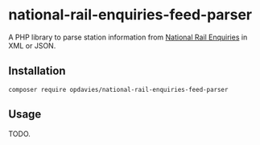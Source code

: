 # national-rail-enquiries-feed-parser

A PHP library to parse station information from [National Rail Enquiries](https://www.nationalrail.co.uk) in XML or JSON.

## Installation

    composer require opdavies/national-rail-enquiries-feed-parser

## Usage

TODO.
